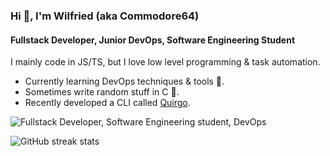 ### Hi 👋, I'm Wilfried (aka Commodore64)
#### Fullstack Developer, Junior DevOps, Software Engineering Student

I mainly code in JS/TS, but I love low level programming & task automation.

- Currently learning DevOps techniques & tools 🚀.
- Sometimes write random stuff in C 🗿.
- Recently developed a CLI called [Quirgo](https://npmjs.com/package/quirgo).

![Fullstack Developer, Software Engineering student, DevOps](https://images.unsplash.com/photo-1550745165-9bc0b252726f?ixlib=rb-4.0.3&ixid=M3wxMjA3fDB8MHxwaG90by1wYWdlfHx8fGVufDB8fHx8fA%3D%3D&auto=format&fit=crop&w=1470&q=80)

![GitHub streak stats](https://streak-stats.demolab.com/?user=wilfreud)  
